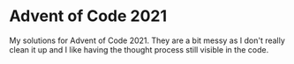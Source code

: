 # Advent of Code 2021
My solutions for Advent of Code 2021. They are a bit messy as I don't really clean it up and I like having the thought process still visible in the code. 